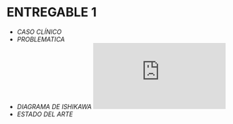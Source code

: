 # ENTREGABLE 1
* *CASO CLÍNICO*
* *PROBLEMATICA*
* *DIAGRAMA DE ISHIKAWA*
![Captura de pantalla 2024-08-26 130855](https://github.com/jocker0225/Repositorio/edit/main/Entregables/Entregable%201.md)
* *ESTADO DEL ARTE*
